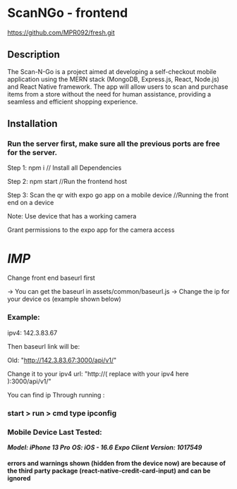 # ScanNGo - frontend
https://github.com/MPR092/fresh.git

## Description

The Scan-N-Go is a project aimed at developing a self-checkout mobile application using the 
MERN stack (MongoDB, Express.js, React, Node.js) and React Native framework. The app will 
allow users to scan and purchase items from a store without the need for human assistance, 
providing a seamless and efficient shopping experience.

## Installation

### Run the server first, make sure all the previous ports are free for the server.

Step 1:  npm i // Install all Dependencies

Step 2:  npm start //Run the frontend host

Step 3:  Scan the qr with expo go app on a mobile device  //Running the front end on a device

Note: Use device that has a working camera

Grant permissions to the expo app for the camera access 

# ***IMP***
Change front end baseurl first

-> You can get the baseurl in assets/common/baseurl.js
-> Change the ip for your device os (example shown below)

### Example: 

ipv4: 142.3.83.67

Then baseurl link will be:

Old: "http://142.3.83.67:3000/api/v1/"

Change it to your ipv4 url: "http://( replace with your ipv4 here ):3000/api/v1/"

You can find ip Through running :
### start > run > cmd type ipconfig


### Mobile Device Last Tested:
***Model: iPhone 13 Pro***
***OS: iOS - 16.6***
***Expo Client Version: 1017549***

#### errors and warnings shown (hidden from the device now) are because of the third party package (react-native-credit-card-input) and can be ignored